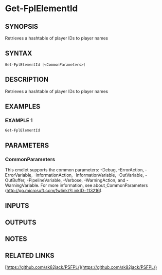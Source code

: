 # Get-FplElementId

## SYNOPSIS
Retrieves a hashtable of player IDs to player names

## SYNTAX

```
Get-FplElementId [<CommonParameters>]
```

## DESCRIPTION
Retrieves a hashtable of player IDs to player names

## EXAMPLES

### EXAMPLE 1
```
Get-FplElementId
```

## PARAMETERS

### CommonParameters
This cmdlet supports the common parameters: -Debug, -ErrorAction, -ErrorVariable, -InformationAction, -InformationVariable, -OutVariable, -OutBuffer, -PipelineVariable, -Verbose, -WarningAction, and -WarningVariable.
For more information, see about_CommonParameters (http://go.microsoft.com/fwlink/?LinkID=113216).

## INPUTS

## OUTPUTS

## NOTES

## RELATED LINKS

[https://github.com/sk82jack/PSFPL/](https://github.com/sk82jack/PSFPL/)

